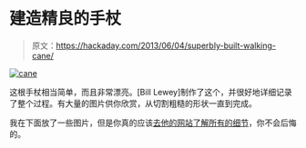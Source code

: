 # 建造精良的手杖

> 原文：<https://hackaday.com/2013/06/04/superbly-built-walking-cane/>

[![cane](img/151a7521e59e993818d093bfee2e4de4.png)](http://hackaday.com/wp-content/uploads/2013/06/cane.jpg)

这根手杖相当简单，而且非常漂亮。[Bill Lewey]制作了这个，并很好地详细记录了整个过程。有大量的图片供你欣赏，从切割粗糙的形状一直到完成。

我在下面放了一些图片，但是你真的应该[去他的网站了解所有的细节](http://www.lewca.com/1/post/2013/01/building-a-walking-cane.html)，你不会后悔的。